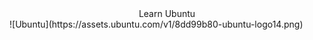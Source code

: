 <center>
Learn Ubuntu 
</center> 
![Ubuntu](https://assets.ubuntu.com/v1/8dd99b80-ubuntu-logo14.png)
